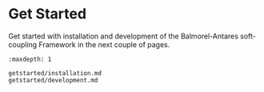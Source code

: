 # Get Started

Get started with installation and development of the Balmorel-Antares soft-coupling Framework in the next couple of pages.

```{toctree}
:maxdepth: 1

getstarted/installation.md
getstarted/development.md
```